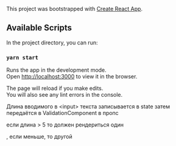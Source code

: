 This project was bootstrapped with [Create React App](https://github.com/facebook/create-react-app).

## Available Scripts

In the project directory, you can run:

### `yarn start`

Runs the app in the development mode.<br />
Open [http://localhost:3000](http://localhost:3000) to view it in the browser.

The page will reload if you make edits.<br />
You will also see any lint errors in the console.

Длина вводимого в \<input\> текста записывается в state
затем передаётся в ValidationComponent в пропс

если длина > 5 то должен рендериться один <p>, если меньше, то другой
